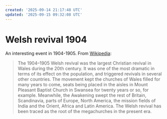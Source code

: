 ```yaml
---
created: '2025-09-14 21:17:48 UTC'
updated: '2025-09-15 09:32:08 UTC'
---
```


# Welsh revival 1904

An interesting event in 1904-1905. From [Wikipedia](https://en.wikipedia.org/wiki/1904%E2%80%931905_Welsh_revival):

> The 1904–1905 Welsh revival was the largest Christian revival in Wales during the 20th century. It was one of the most dramatic in terms of its effect on the population, and triggered revivals in several other countries. The movement kept the churches of Wales filled for many years to come, seats being placed in the aisles in Mount Pleasant Baptist Church in Swansea for twenty years or so, for example. Meanwhile, the Awakening swept the rest of Britain, Scandinavia, parts of Europe, North America, the mission fields of India and the Orient, Africa and Latin America. The Welsh revival has been traced as the root of the megachurches in the present era.

